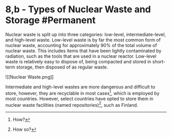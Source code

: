 # 8,b - Types of Nuclear Waste and Storage #Permanent 
Nuclear waste is split up into three categories: low-level, intermediate-level, and high-level waste. Low-level waste is by far the most common form of nuclear waste, accounting for approximately 90% of the total volume of nuclear waste. This includes items that have been lightly contaminated by radiation, such as the tools that are used in a nuclear reactor. Low-level waste is relatively easy to dispose of, being compacted and stored in short-term storage, then disposed of as regular waste.

![[Nuclear Waste.png]]

Intermediate and high-level wastes are more dangerous and difficult to store, however, they are recyclable in most cases[^1], which is employed by most countries. However, select countries have opted to store them in nuclear waste facilities (named repositories)[^2], such as Finland.

[^1]: How?
[^2]: How so?
